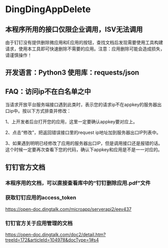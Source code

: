 # DingDingAppDelete
## 本程序所用的接口仅限企业调用，ISV无法调用
由于钉钉没有提供删除微应用和E应用的按钮，查找文档后发现需要使用工具构建请求，使用本工具即可快速删除不需要的应用。注意：应用删除可能会造成损失，请谨慎操作！

## 开发语言：Python3 使用库：requests/json

## FAQ：访问ip不在白名单之中
当请求开放平台服务端接口遇到此类时，表示您的请求ip不在appkey的服务器出口ip中。按以下方式排查并修改：

1、上开发者后台打开您的应用，这里一定要确认appkey要对应上。

2、点击“修改”，把返回错误接口里的request ip地址加到服务器出口IP列表中。

3、如果遇到明明已经修改了应用的服务器出口IP，但是调用接口还是报错的话。这个时候一定要再次查看下您的代码，确认下appkey和应用是不是一一对应的。



## 钉钉官方文档
### 本程序用的文档，可以直接查看库中的“钉钉删除应用.pdf”文件  

### 获取钉钉应用的access_token
https://open-doc.dingtalk.com/microapp/serverapi2/eev437

### 钉钉官方关于应用管理的文档

https://open-doc.dingtalk.com/doc2/detail.htm?treeId=172&articleId=104978&docType=1#s4
